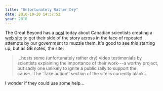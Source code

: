 ```yaml
---
title: "Unfortunately Rather Dry"
date: 2010-10-20 14:57:52
year: 2010
---
```

The Great Beyond has a <a href="http://blogs.nature.com/news/thegreatbeyond/2010/10/canadian_scientists_fight_back.html">post</a> today about Canadian scientists creating a <a href="http://www.publicscience.ca/portal/page/portal/science">web site</a> to get their side of the story across in the face of repeated attempts by our government to muzzle them. It's good to see this starting up, but as GB notes, the site:
<blockquote>...hosts some (unfortunately rather dry) video testimonials by scientists  explaining the importance of their work---a worthy project, but sadly  one unlikely to ignite a public rally to support the cause...The 'Take action!'  section of the site is currently blank...</blockquote>
I wonder if they could use some help...
